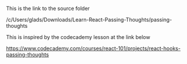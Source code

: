 This is the link to the source folder

/c/Users/glads/Downloads/Learn-React-Passing-Thoughts/passing-thoughts

This is inspired by the codecademy lesson at the link below

https://www.codecademy.com/courses/react-101/projects/react-hooks-passing-thoughts
